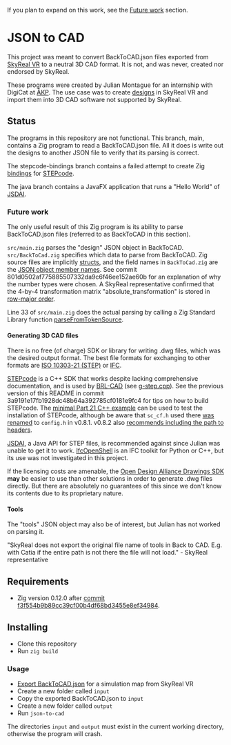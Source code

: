 If you plan to expand on this work, see the [Future work](#future-work) section.

# JSON to CAD

This project was meant to convert BackToCAD.json files exported from [SkyReal VR][skyreal-vr] to a neutral 3D CAD format. It is not, and was never, created nor endorsed by SkyReal.

These programs were created by Julian Montague for an internship with DigiCat at [ÅKP][åkp]. The use case was to create [designs][skyreal-design] in SkyReal VR and import them into 3D CAD software not supported by SkyReal.

## Status

The programs in this repository are not functional. This branch, main, contains a Zig program to read a BackToCAD.json file. All it does is write out the designs to another JSON file to verify that its parsing is correct.

The stepcode-bindings branch contains a failed attempt to create Zig [bindings][bindings] for [STEPcode][stepcode].

The java branch contains a JavaFX application that runs a "Hello World" of [JSDAI][jsdai].

<h3 id="future-work">Future work</h3>

The only useful result of this Zig program is its ability to parse BackToCAD.json files (referred to as BackToCAD in this section).

`src/main.zig` parses the "design" JSON object in BackToCAD. `src/BackToCad.zig` specifies which data to parse from BackToCAD. Zig source files are implicitly [structs][zig-structs], and the field names in `BackToCad.zig` are the [JSON object member names][json.org]. See commit 801d0502af775885507332da9c6f46ee152ae60b for an explanation of why the number types were chosen. A SkyReal representative confirmed that the 4-by-4 transformation matrix "absolute_transformation" is stored in [row-major order](https://en.wikipedia.org/wiki/Row-_and_column-major_order).

Line 33 of `src/main.zig` does the actual parsing by calling a Zig Standard Library function [parseFromTokenSource](https://ziglang.org/documentation/master/std/#A;std:json.parseFromTokenSource).

#### Generating 3D CAD files

There is no free (of charge) SDK or library for writing .dwg files, which was the desired output format. The best file formats for exchanging to other formats are [ISO 10303-21 (STEP)][step-file] or [IFC][ifc].

[STEPcode][stepcode] is a C++ SDK that works despite lacking comprehensive documentation, and is used by [BRL-CAD][brl-cad] (see [g-step.cpp][brl-cad-g-step]). See the previous version of this README in commit 3a9191e17fb1928dc48b64a392785cf0181e9fc4 for tips on how to build STEPcode. The [minimal Part 21 C++ example][p21-cpp] can be used to test the installation of STEPcode, although be aware that `sc_cf.h` used there [was renamed](https://github.com/stepcode/stepcode/commit/97c3d193a1421d6ee561c06f83323704cf4000cf) to `config.h` in v0.8.1. v0.8.2 also [recommends including the path to headers](https://github.com/stepcode/stepcode/releases/tag/v0.8.2).

[JSDAI][jsdai], a Java API for STEP files, is recommended against since Julian was unable to get it to work. [IfcOpenShell][ifc-open-shell] is an IFC toolkit for Python or C++, but its use was not investigated in this project.

If the licensing costs are amenable, the [Open Design Alliance Drawings SDK][oda-drawings] **may** be easier to use than other solutions in order to generate .dwg files directly. But there are absolutely no guarantees of this since we don't know its contents due to its proprietary nature.

#### Tools

The "tools" JSON object may also be of interest, but Julian has not worked on parsing it.

"SkyReal does not export the original file name of tools in Back to CAD. E.g. with Catia if the entire path is not there the file will not load." - SkyReal representative

## Requirements

- Zig version 0.12.0 after [commit f3f554b9b89cc39cf00b4df68bd3455e8ef34984][1].

## Installing

- Clone this repository
- Run `zig build`

### Usage

- [Export BackToCAD.json][save-for-b2c] for a simulation map from SkyReal VR
- Create a new folder called `input`
- Copy the exported BackToCAD.json to `input`
- Create a new folder called `output`
- Run `json-to-cad`

The directories `input` and `output` must exist in the current working directory, otherwise the program will crash.

[1]: https://github.com/ziglang/zig/commit/f3f554b9b89cc39cf00b4df68bd3455e8ef34984
[skyreal-vr]: https://sky-real.com/product/skyreal-vr/
[åkp]: https://www.aakp.no/aakp
[skyreal-design]: https://docs.sky-real.com/docs/skyreal/commands/design
[bindings]: https://en.wikipedia.org/wiki/Language_binding
[stepcode]: https://stepcode.github.io/
[jsdai]: https://jsdai.net/
[zig-structs]: https://ziglang.org/documentation/0.11.0/#struct
[json.org]: https://www.json.org/json-en.html
[step-file]: https://en.wikipedia.org/wiki/ISO_10303-21
[ifc]: https://en.wikipedia.org/wiki/Industry_Foundation_Classes
[brl-cad]: https://brlcad.org/
[brl-cad-g-step]: https://github.com/BRL-CAD/brlcad/blob/main/src/conv/step/g-step/g-step.cpp
[p21-cpp]: https://stepcode.github.io/docs/p21_cpp_example/
[ifc-open-shell]: https://ifcopenshell.org/
[oda-drawings]: https://www.opendesign.com/products/drawings
[save-for-b2c]: https://docs.sky-real.com/docs/skyreal/commands/save/#save-for-back-to-cad
